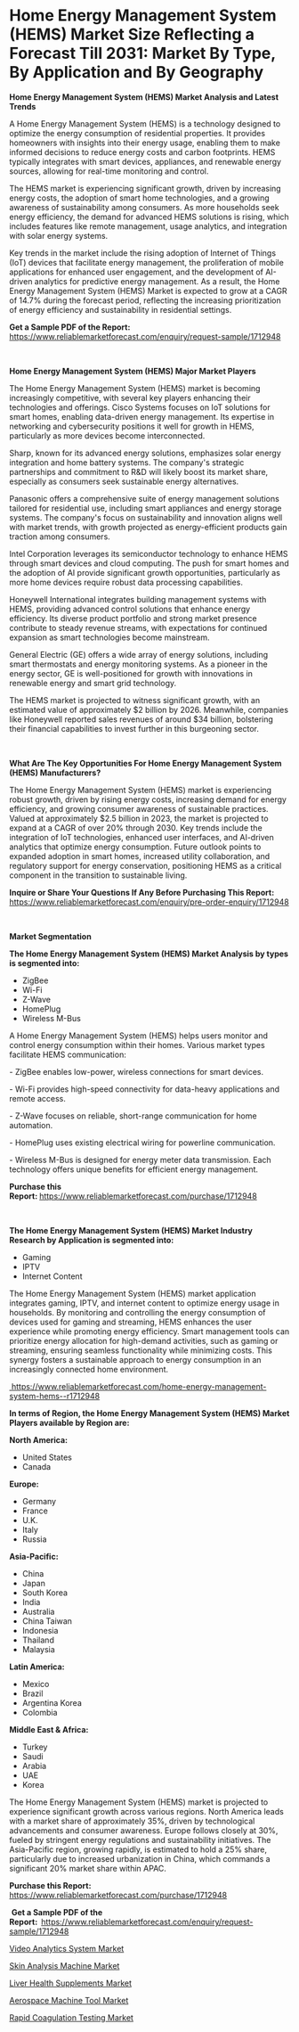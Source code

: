 <p><h1>Home Energy Management System (HEMS) Market Size Reflecting a Forecast Till 2031: Market By Type, By Application and By Geography</h1></p><p><strong>Home Energy Management System (HEMS) Market Analysis and Latest Trends</strong></p>
<p><p>A Home Energy Management System (HEMS) is a technology designed to optimize the energy consumption of residential properties. It provides homeowners with insights into their energy usage, enabling them to make informed decisions to reduce energy costs and carbon footprints. HEMS typically integrates with smart devices, appliances, and renewable energy sources, allowing for real-time monitoring and control.</p><p>The HEMS market is experiencing significant growth, driven by increasing energy costs, the adoption of smart home technologies, and a growing awareness of sustainability among consumers. As more households seek energy efficiency, the demand for advanced HEMS solutions is rising, which includes features like remote management, usage analytics, and integration with solar energy systems.</p><p>Key trends in the market include the rising adoption of Internet of Things (IoT) devices that facilitate energy management, the proliferation of mobile applications for enhanced user engagement, and the development of AI-driven analytics for predictive energy management. As a result, the Home Energy Management System (HEMS) Market is expected to grow at a CAGR of 14.7% during the forecast period, reflecting the increasing prioritization of energy efficiency and sustainability in residential settings.</p></p>
<p><strong>Get a Sample PDF of the Report:&nbsp;</strong> <a href="https://www.reliablemarketforecast.com/enquiry/request-sample/1712948?utm_campaign=1437&utm_medium=2&utm_source=Github&utm_content=ia&utm_term=22102024&utm_id=home-energy-management-system-hems">https://www.reliablemarketforecast.com/enquiry/request-sample/1712948</a></p>
<p>&nbsp;</p>
<p><strong>Home Energy Management System (HEMS) Major Market Players</strong></p>
<p><p>The Home Energy Management System (HEMS) market is becoming increasingly competitive, with several key players enhancing their technologies and offerings. Cisco Systems focuses on IoT solutions for smart homes, enabling data-driven energy management. Its expertise in networking and cybersecurity positions it well for growth in HEMS, particularly as more devices become interconnected.</p><p>Sharp, known for its advanced energy solutions, emphasizes solar energy integration and home battery systems. The company's strategic partnerships and commitment to R&D will likely boost its market share, especially as consumers seek sustainable energy alternatives.</p><p>Panasonic offers a comprehensive suite of energy management solutions tailored for residential use, including smart appliances and energy storage systems. The company's focus on sustainability and innovation aligns well with market trends, with growth projected as energy-efficient products gain traction among consumers.</p><p>Intel Corporation leverages its semiconductor technology to enhance HEMS through smart devices and cloud computing. The push for smart homes and the adoption of AI provide significant growth opportunities, particularly as more home devices require robust data processing capabilities.</p><p>Honeywell International integrates building management systems with HEMS, providing advanced control solutions that enhance energy efficiency. Its diverse product portfolio and strong market presence contribute to steady revenue streams, with expectations for continued expansion as smart technologies become mainstream.</p><p>General Electric (GE) offers a wide array of energy solutions, including smart thermostats and energy monitoring systems. As a pioneer in the energy sector, GE is well-positioned for growth with innovations in renewable energy and smart grid technology.</p><p>The HEMS market is projected to witness significant growth, with an estimated value of approximately $2 billion by 2026. Meanwhile, companies like Honeywell reported sales revenues of around $34 billion, bolstering their financial capabilities to invest further in this burgeoning sector.</p></p>
<p>&nbsp;</p>
<p><strong>What Are The Key Opportunities For Home Energy Management System (HEMS) Manufacturers?</strong></p>
<p><p>The Home Energy Management System (HEMS) market is experiencing robust growth, driven by rising energy costs, increasing demand for energy efficiency, and growing consumer awareness of sustainable practices. Valued at approximately $2.5 billion in 2023, the market is projected to expand at a CAGR of over 20% through 2030. Key trends include the integration of IoT technologies, enhanced user interfaces, and AI-driven analytics that optimize energy consumption. Future outlook points to expanded adoption in smart homes, increased utility collaboration, and regulatory support for energy conservation, positioning HEMS as a critical component in the transition to sustainable living.</p></p>
<p><strong>Inquire or Share Your Questions If Any Before Purchasing This Report:</strong> <a href="https://www.reliablemarketforecast.com/enquiry/pre-order-enquiry/1712948?utm_campaign=1437&utm_medium=2&utm_source=Github&utm_content=ia&utm_term=22102024&utm_id=home-energy-management-system-hems">https://www.reliablemarketforecast.com/enquiry/pre-order-enquiry/1712948</a></p>
<p>&nbsp;</p>
<p><strong>Market Segmentation</strong></p>
<p><strong>The Home Energy Management System (HEMS) Market Analysis by types is segmented into:</strong></p>
<p><ul><li>ZigBee</li><li>Wi-Fi</li><li>Z-Wave</li><li>HomePlug</li><li>Wireless M-Bus</li></ul></p>
<p><p>A Home Energy Management System (HEMS) helps users monitor and control energy consumption within their homes. Various market types facilitate HEMS communication: </p><p>- ZigBee enables low-power, wireless connections for smart devices.</p><p>- Wi-Fi provides high-speed connectivity for data-heavy applications and remote access.</p><p>- Z-Wave focuses on reliable, short-range communication for home automation.</p><p>- HomePlug uses existing electrical wiring for powerline communication.</p><p>- Wireless M-Bus is designed for energy meter data transmission. Each technology offers unique benefits for efficient energy management.</p></p>
<p><strong>Purchase this Report:&nbsp;</strong><a href="https://www.reliablemarketforecast.com/purchase/1712948?utm_campaign=1437&utm_medium=2&utm_source=Github&utm_content=ia&utm_term=22102024&utm_id=home-energy-management-system-hems">https://www.reliablemarketforecast.com/purchase/1712948</a></p>
<p>&nbsp;</p>
<p><strong>The Home Energy Management System (HEMS) Market Industry Research by Application is segmented into:</strong></p>
<p><ul><li>Gaming</li><li>IPTV</li><li>Internet Content</li></ul></p>
<p><p>The Home Energy Management System (HEMS) market application integrates gaming, IPTV, and internet content to optimize energy usage in households. By monitoring and controlling the energy consumption of devices used for gaming and streaming, HEMS enhances the user experience while promoting energy efficiency. Smart management tools can prioritize energy allocation for high-demand activities, such as gaming or streaming, ensuring seamless functionality while minimizing costs. This synergy fosters a sustainable approach to energy consumption in an increasingly connected home environment.</p></p>
<p><a href="https://www.reliablemarketforecast.com/home-energy-management-system-hems--r1712948?utm_campaign=1437&utm_medium=2&utm_source=Github&utm_content=ia&utm_term=22102024&utm_id=home-energy-management-system-hems">&nbsp;https://www.reliablemarketforecast.com/home-energy-management-system-hems--r1712948</a></p>
<p><strong>In terms of Region, the Home Energy Management System (HEMS) Market Players available by Region are:</strong></p>
<p>
    <p> <strong> North America: </strong>
        <ul>
            <li>United States</li>
            <li>Canada</li>
        </ul>
        </p> 
    <p> <strong> Europe: </strong>
        <ul>
            <li>Germany</li>
            <li>France</li>
            <li>U.K.</li>
            <li>Italy</li>
            <li>Russia</li>
        </ul>
        </p> 
    <p> <strong> Asia-Pacific: </strong>
        <ul>
            <li>China</li>
            <li>Japan</li>
            <li>South Korea</li>
            <li>India</li>
            <li>Australia</li>
            <li>China Taiwan</li>
            <li>Indonesia</li>
            <li>Thailand</li>
            <li>Malaysia</li>
        </ul>
        </p> 
    <p> <strong> Latin America: </strong>
        <ul>
            <li>Mexico</li>
            <li>Brazil</li>
            <li>Argentina Korea</li>
            <li>Colombia</li>
        </ul>
        </p> 
    <p> <strong> Middle East & Africa: </strong>
        <ul>
            <li>Turkey</li>
            <li>Saudi</li>
            <li>Arabia</li>
            <li>UAE</li>
            <li>Korea</li>
        </ul>
    </p>
    </p>
<p><p>The Home Energy Management System (HEMS) market is projected to experience significant growth across various regions. North America leads with a market share of approximately 35%, driven by technological advancements and consumer awareness. Europe follows closely at 30%, fueled by stringent energy regulations and sustainability initiatives. The Asia-Pacific region, growing rapidly, is estimated to hold a 25% share, particularly due to increased urbanization in China, which commands a significant 20% market share within APAC.</p></p>
<p><strong>Purchase this Report: </strong><a href="https://www.reliablemarketforecast.com/purchase/1712948?utm_campaign=1437&utm_medium=2&utm_source=Github&utm_content=ia&utm_term=22102024&utm_id=home-energy-management-system-hems">https://www.reliablemarketforecast.com/purchase/1712948</a></p>
<p>&nbsp;<strong>Get a Sample PDF of the Report:&nbsp;&nbsp;</strong><a href="https://www.reliablemarketforecast.com/enquiry/request-sample/1712948?utm_campaign=1437&utm_medium=2&utm_source=Github&utm_content=ia&utm_term=22102024&utm_id=home-energy-management-system-hems">https://www.reliablemarketforecast.com/enquiry/request-sample/1712948</a></p>
<p><strong></strong></p>
<p><p><a href="https://github.com/fransisca0zkko/Market-Research-Report-List-1/blob/main/video-analytics-system-market.md?utm_campaign=1437&utm_medium=2&utm_source=Github&utm_content=ia&utm_term=22102024&utm_id=home-energy-management-system-hems">Video Analytics System Market</a></p><p><a href="https://issuu.com/reportprime-2/docs/skin-analysis-machine-market-size-2_9e9465fa3915e6?utm_campaign=1437&utm_medium=2&utm_source=Github&utm_content=ia&utm_term=22102024&utm_id=home-energy-management-system-hems">Skin Analysis Machine Market</a></p><p><a href="https://www.linkedin.com/pulse/liver-health-supplements-value-chain-analysis-from-raw-materials-izmvf?utm_campaign=1437&utm_medium=2&utm_source=Github&utm_content=ia&utm_term=22102024&utm_id=home-energy-management-system-hems">Liver Health Supplements Market</a></p><p><a href="https://issuu.com/reportprime-2/docs/aerospace-machine-tool-market-size-_d5633ab1c4b7e3?utm_campaign=1437&utm_medium=2&utm_source=Github&utm_content=ia&utm_term=22102024&utm_id=home-energy-management-system-hems">Aerospace Machine Tool Market</a></p><p><a href="https://www.linkedin.com/pulse/rapid-coagulation-testing-market-pulse-112-expansion-blueprint-6ymjf?utm_campaign=1437&utm_medium=2&utm_source=Github&utm_content=ia&utm_term=22102024&utm_id=home-energy-management-system-hems">Rapid Coagulation Testing Market</a></p></p>